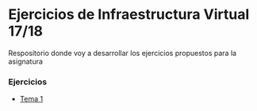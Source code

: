 # Ejercicios de Infraestructura Virtual 17/18

Respositorio donde voy a desarrollar los ejercicios propuestos para la asignatura



### Ejercicios

* [Tema 1](https://github.com/Maverick94/EjerciciosIV/tree/master/tema1)
